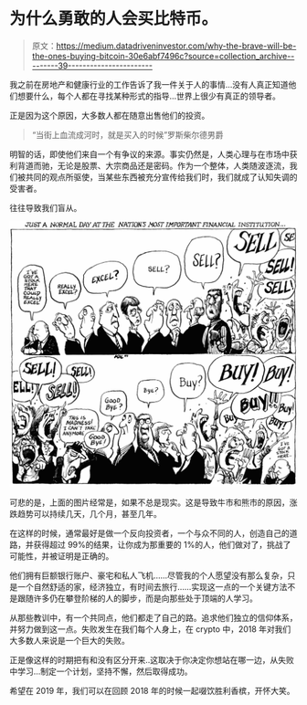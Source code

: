 # 为什么勇敢的人会买比特币。

> 原文：<https://medium.datadriveninvestor.com/why-the-brave-will-be-the-ones-buying-bitcoin-30e6abf7496c?source=collection_archive---------39----------------------->

我之前在房地产和健康行业的工作告诉了我一件关于人的事情…没有人真正知道他们想要什么，每个人都在寻找某种形式的指导…世界上很少有真正的领导者。

正是因为这个原因，大多数人都在随意出售他们的投资。

> “当街上血流成河时，就是买入的时候”罗斯柴尔德男爵

明智的话，即使他们来自一个有争议的来源。事实仍然是，人类心理与在市场中获利背道而驰，无论是股票、大宗商品还是密码。作为一个整体，人类随波逐流，我们被共同的观点所驱使，当某些东西被充分宣传给我们时，我们就成了认知失调的受害者。

往往导致我们盲从。

![](img/353c0e9999def9584470f77dcec5e92f.png)

可悲的是，上面的图片经常是，如果不总是现实。这是导致牛市和熊市的原因，涨跌趋势可以持续几天，几个月，甚至几年。

在这样的时候，通常最好是做一个反向投资者，一个与众不同的人，创造自己的道路，并获得超过 99%的结果，让你成为那重要的 1%的人，他们做对了，挑战了可能性，并被证明是正确的。

他们拥有巨额银行账户、豪宅和私人飞机……尽管我的个人愿望没有那么复杂，只是一个自然舒适的家，经济独立，有时间去旅行……实现这一点的一个关键方法不是跟随许多仍在攀登阶梯的人的脚步，而是向那些处于顶端的人学习。

从那些教训中，有一个共同点，他们都走了自己的路。追求他们独立的信仰体系，并努力做到这一点。失败发生在我们每个人身上，在 crypto 中，2018 年对我们大多数人来说是一个巨大的失败。

正是像这样的时期把有和没有区分开来..这取决于你决定你想站在哪一边，从失败中学习…制定一个计划，坚持不懈，然后取得成功。

希望在 2019 年，我们可以在回顾 2018 年的时候一起啜饮胜利香槟，开怀大笑。